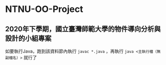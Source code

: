 # NTNU-OO-Project
## 2020年下學期，國立臺灣師範大學的物件導向分析與設計的小組專案  
如要執行Java，跑到該資料節內執行 `javac *.java` ，再執行 `java <主執行檔（無副檔名）>` 就行了
